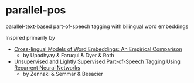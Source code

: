 # parallel-pos
parallel-text-based part-of-speech tagging with bilingual word embeddings

Inspired primarily by
- [Cross-lingual Models of Word Embeddings: An Empirical Comparison](http://www.aclweb.org/anthology/P16-1157)
  - by Upadhyay & Faruqui & Dyer & Roth
- [Unsupervised and Lightly Supervised Part-of-Speech Tagging Using
Recurrent Neural Networks](https://aclweb.org/anthology/Y/Y15/Y15-1016.pdf)
  - by Zennaki & Semmar & Besacier
